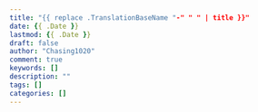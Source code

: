 ```yaml
---
title: "{{ replace .TranslationBaseName "-" " " | title }}"
date: {{ .Date }}
lastmod: {{ .Date }}
draft: false
author: "Chasing1020"
comment: true
keywords: []
description: ""
tags: []
categories: []
---
```

